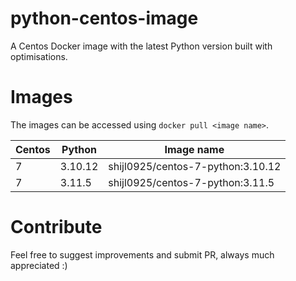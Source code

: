 # python-centos-image

A Centos Docker image with the latest Python version built with optimisations.

# Images

The images can be accessed using `docker pull <image name>`.

| Centos   | Python   | Image name                              |
| -------- | -------- | --------------------------------------- |
|    7     | 3.10.12  | shijl0925/centos-7-python:3.10.12       |
|    7     | 3.11.5   | shijl0925/centos-7-python:3.11.5        |

# Contribute

Feel free to suggest improvements and submit PR, always much appreciated :)
